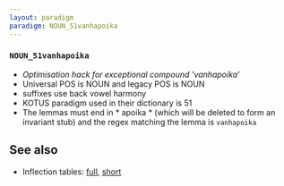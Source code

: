 ```yaml
---
layout: paradigm
paradigm: NOUN_51vanhapoika
---
```

### ` NOUN_51vanhapoika `

* _Optimisation hack for exceptional compound ’vanhapoika’_
* Universal POS is NOUN and legacy POS is NOUN
* suffixes use back vowel harmony
* KOTUS paradigm used in their dictionary is 51
* The lemmas must end in * apoika * (which will be deleted to form an invariant stub) and the regex matching the lemma is ` vanhapoika `

## See also

* Inflection tables: [full](gen/5/vanhapoika.html), [short](gen/5/vanhapoika_wikt.html)


